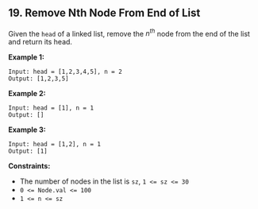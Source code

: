 ## 19. Remove Nth Node From End of List



Given the `head` of a linked list, remove the $n^{th}$ node from the end of the list and return its head.  


__Example 1:__  
```
Input: head = [1,2,3,4,5], n = 2
Output: [1,2,3,5]
```


__Example 2:__  
```
Input: head = [1], n = 1
Output: []
```


__Example 3:__
```
Input: head = [1,2], n = 1
Output: [1]
```



__Constraints:__
* The number of nodes in the list is `sz`, `1 <= sz <= 30`
* `0 <= Node.val <= 100`
* `1 <= n <= sz`



